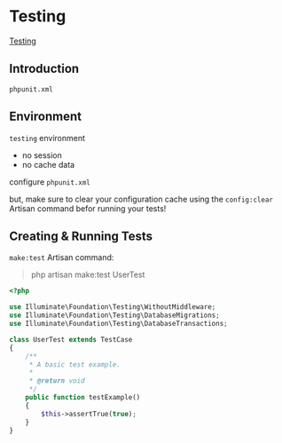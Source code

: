 # Testing

[Testing](https://laravel.com/docs/5.3/testing)

## Introduction

`phpunit.xml`

## Environment

`testing` environment
- no session
- no cache data

configure `phpunit.xml`

but, make sure to clear your configuration cache using the `config:clear` Artisan command befor running your tests!

## Creating & Running Tests

`make:test` Artisan command:

> php artisan make:test UserTest

```php
<?php

use Illuminate\Foundation\Testing\WithoutMiddleware;
use Illuminate\Foundation\Testing\DatabaseMigrations;
use Illuminate\Foundation\Testing\DatabaseTransactions;

class UserTest extends TestCase
{
    /**
     * A basic test example.
     *
     * @return void
     */
    public function testExample()
    {
        $this->assertTrue(true);
    }
}
```
